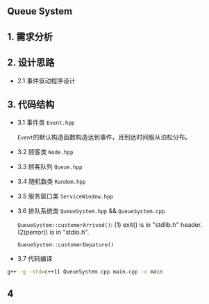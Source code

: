 Queue System
---

## 1. 需求分析



## 2. 设计思路

- 2.1 事件驱动程序设计


## 3. 代码结构

- 3.1 事件类 `Event.hpp`

    `Event`的默认构造函数构造达到事件，且到达时间服从泊松分布。


- 3.2 顾客类 `Node.hpp`


- 3.3 顾客队列 `Queue.hpp`


- 3.4 随机数类 `Random.hpp`


- 3.5 服务窗口类 `ServiceWindow.hpp`


- 3.6 排队系统类 `QueueSystem.hpp` && `QueueSystem.cpp`

    `QueueSystem::customerArrived()`: (1) exit() is in "stdlib.h" header. 
    (2)perror() is in "stdio.h".

    `QueueSystem::customerDepature()`

- 3.7 代码编译
```bash
g++ -g -std=c++11 QueueSystem.cpp main.cpp -o main
```

## 4


